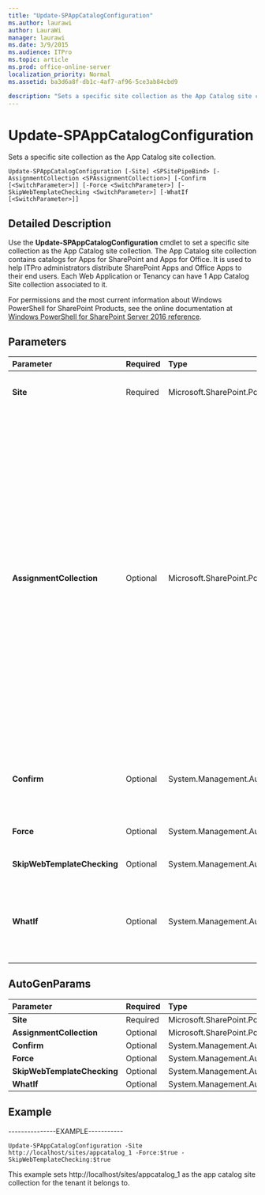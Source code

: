 ```yaml
---
title: "Update-SPAppCatalogConfiguration"
ms.author: laurawi
author: LauraWi
manager: laurawi
ms.date: 3/9/2015
ms.audience: ITPro
ms.topic: article
ms.prod: office-online-server
localization_priority: Normal
ms.assetid: ba3d6a8f-db1c-4af7-af96-5ce3ab84cbd9

description: "Sets a specific site collection as the App Catalog site collection."
---
```


# Update-SPAppCatalogConfiguration

Sets a specific site collection as the App Catalog site collection.
  
```
Update-SPAppCatalogConfiguration [-Site] <SPSitePipeBind> [-AssignmentCollection <SPAssignmentCollection>] [-Confirm [<SwitchParameter>]] [-Force <SwitchParameter>] [-SkipWebTemplateChecking <SwitchParameter>] [-WhatIf [<SwitchParameter>]]
```

## Detailed Description

Use the **Update-SPAppCatalogConfiguration** cmdlet to set a specific site collection as the App Catalog site collection. The App Catalog site collection contains catalogs for Apps for SharePoint and Apps for Office. It is used to help ITPro administrators distribute SharePoint Apps and Office Apps to their end users. Each Web Application or Tenancy can have 1 App Catalog Site collection associated to it. 
  
For permissions and the most current information about Windows PowerShell for SharePoint Products, see the online documentation at [Windows PowerShell for SharePoint Server 2016 reference](https://go.microsoft.com/fwlink/p/?LinkId=671715).
  
## Parameters

|**Parameter**|**Required**|**Type**|**Description**|
|:-----|:-----|:-----|:-----|
|**Site** <br/> |Required  <br/> |Microsoft.SharePoint.PowerShell.SPSitePipeBind  <br/> |Specifies the URL or GUID of the site collection to be set as the app catalog site collection.  <br/> |
|**AssignmentCollection** <br/> |Optional  <br/> |Microsoft.SharePoint.PowerShell.SPAssignmentCollection  <br/> |Manages objects for the purpose of proper disposal. Use of objects, such as **SPWeb** or **SPSite**, can use large amounts of memory and use of these objects in Windows PowerShell scripts requires proper memory management. Using the **SPAssignment** object, you can assign objects to a variable and dispose of the objects after they are needed to free up memory. When **SPWeb**, **SPSite**, or **SPSiteAdministration** objects are used, the objects are automatically disposed of if an assignment collection or the **Global** parameter is not used.  <br/> > [!NOTE]> When the **Global** parameter is used, all objects are contained in the global store. If objects are not immediately used, or disposed of by using the **Stop-SPAssignment** command, an out-of-memory scenario can occur.           |
|**Confirm** <br/> |Optional  <br/> |System.Management.Automation.SwitchParameter  <br/> |Prompts you for confirmation before executing the command. For more information, type the following command: **get-help about_commonparameters** <br/> |
|**Force** <br/> |Optional  <br/> |System.Management.Automation.SwitchParameter  <br/> |Specifies to force marking the site collection even if there are validation errors.  <br/> |
|**SkipWebTemplateChecking** <br/> |Optional  <br/> |System.Management.Automation.SwitchParameter  <br/> |Specifies whether to skip checking if the template of the site is **APCATALOG#0** <br/> |
|**WhatIf** <br/> |Optional  <br/> |System.Management.Automation.SwitchParameter  <br/> |Displays a message that describes the effect of the command instead of executing the command. For more information, type the following command: **get-help about_commonparameters** <br/> |
   
## AutoGenParams

|**Parameter**|**Required**|**Type**|**Description**|
|:-----|:-----|:-----|:-----|
|**Site** <br/> |Required  <br/> |Microsoft.SharePoint.PowerShell.SPSitePipeBind  <br/> ||
|**AssignmentCollection** <br/> |Optional  <br/> |Microsoft.SharePoint.PowerShell.SPAssignmentCollection  <br/> ||
|**Confirm** <br/> |Optional  <br/> |System.Management.Automation.SwitchParameter  <br/> ||
|**Force** <br/> |Optional  <br/> |System.Management.Automation.SwitchParameter  <br/> ||
|**SkipWebTemplateChecking** <br/> |Optional  <br/> |System.Management.Automation.SwitchParameter  <br/> ||
|**WhatIf** <br/> |Optional  <br/> |System.Management.Automation.SwitchParameter  <br/> ||
   
## Example

---------------EXAMPLE----------- 
  
```
Update-SPAppCatalogConfiguration -Site http://localhost/sites/appcatalog_1 -Force:$true -SkipWebTemplateChecking:$true
```

This example sets http://localhost/sites/appcatalog_1 as the app catalog site collection for the tenant it belongs to.
  

